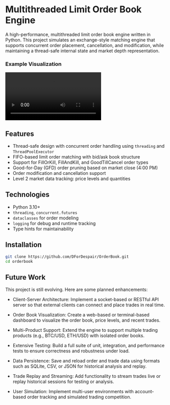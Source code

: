 # Multithreaded Limit Order Book Engine

A high-performance, multithreaded limit order book engine written in Python. This project simulates an exchange-style matching engine that supports concurrent order placement, cancellation, and modification, while maintaining a thread-safe internal state and market depth representation.

### Example Visualization
![Order Book Depth Chart](LiveOrderBook.mp4)

## Features

- Thread-safe design with concurrent order handling using `threading` and `ThreadPoolExecutor`
- FIFO-based limit order matching with bid/ask book structure
- Support for FillOrKill, FillAndKill, and GoodTillCancel order types
- Good-for-Day (GFD) order pruning based on market close (4:00 PM)
- Order modification and cancellation support
- Level 2 market data tracking: price levels and quantities

## Technologies

- Python 3.10+
- `threading`, `concurrent.futures`
- `dataclasses` for order modeling
- `logging` for debug and runtime tracking
- Type hints for maintainability

## Installation

```bash
git clone https://github.com/DForDespair/OrderBook.git
cd orderbook
```
## Future Work
This project is still evolving. Here are some planned enhancements:

- Client-Server Architecture: Implement a socket-based or RESTful API server so that external clients can connect and place trades in real time.

- Order Book Visualization: Create a web-based or terminal-based dashboard to visualize the order book, price levels, and recent trades.

- Multi-Product Support: Extend the engine to support multiple trading products (e.g., BTC/USD, ETH/USD) with isolated order books.

- Extensive Testing: Build a full suite of unit, integration, and performance tests to ensure correctness and robustness under load.

- Data Persistence: Save and reload order and trade data using formats such as SQLite, CSV, or JSON for historical analysis and replay.

- Trade Replay and Streaming: Add functionality to stream trades live or replay historical sessions for testing or analysis.

- User Simulation: Implement multi-user environments with account-based order tracking and simulated trading competition.